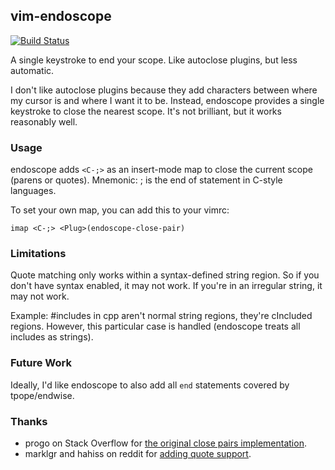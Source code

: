 ## vim-endoscope

[![Build Status](https://api.travis-ci.org/idbrii/vim-endoscope.svg)](https://travis-ci.org/idbrii/vim-endoscope)

A single keystroke to end your scope. Like autoclose plugins, but less
automatic.

I don't like autoclose plugins because they add characters between where my
cursor is and where I want it to be. Instead, endoscope provides a single
keystroke to close the nearest scope. It's not brilliant, but it works
reasonably well.


### Usage

endoscope adds `<C-;>` as an insert-mode map to close the current scope (parens
or quotes). Mnemonic: ; is the end of statement in C-style languages.

To set your own map, you can add this to your vimrc:

    imap <C-;> <Plug>(endoscope-close-pair)


### Limitations

Quote matching only works within a syntax-defined string region. So if you
don't have syntax enabled, it may not work. If you're in an irregular string,
it may not work.

Example: #includes in cpp aren't normal string regions, they're cIncluded
regions. However, this particular case is handled (endoscope treats all
includes as strings).


### Future Work

Ideally, I'd like endoscope to also add all `end` statements covered by tpope/endwise.


### Thanks

* progo on Stack Overflow for [the original close pairs implementation](1).
* marklgr and hahiss on reddit for [adding quote support](2).

[1]: http://stackoverflow.com/a/6080996/79125
[2]: http://www.reddit.com/r/vim/comments/2lnwqy/map_to_close_current_quote_bracket_or_paren/
